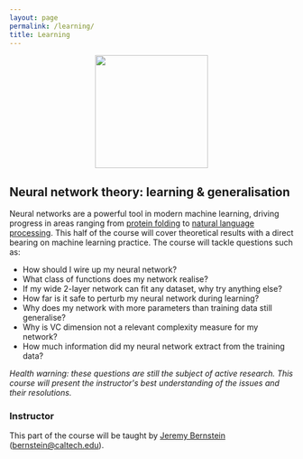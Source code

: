 ```yaml
---
layout: page
permalink: /learning/
title: Learning
---
```


<center><img src="../images/brain.png" style="height:200px"></center>

## Neural network theory: learning & generalisation

Neural networks are a powerful tool in modern machine learning, driving progress in areas ranging from [protein folding](https://www.nature.com/articles/s41586-019-1923-7) to [natural language processing](https://arxiv.org/abs/2005.14165). This half of the course will cover theoretical results with a direct bearing on machine learning practice. The course will tackle questions such as:

- How should I wire up my neural network?
- What class of functions does my network realise?
- If my wide 2-layer network can fit any dataset, why try anything else?
- How far is it safe to perturb my neural network during learning?
- Why does my network with more parameters than training data still generalise?
- Why is VC dimension not a relevant complexity measure for my network?
- How much information did my neural network extract from the training data?

*Health warning: these questions are still the subject of active research. This course will present the instructor's best understanding of the issues and their resolutions.*

### Instructor

This part of the course will be taught by [Jeremy Bernstein](https://jeremybernste.in) ([bernstein@caltech.edu](mailto:bernstein@caltech.edu)).